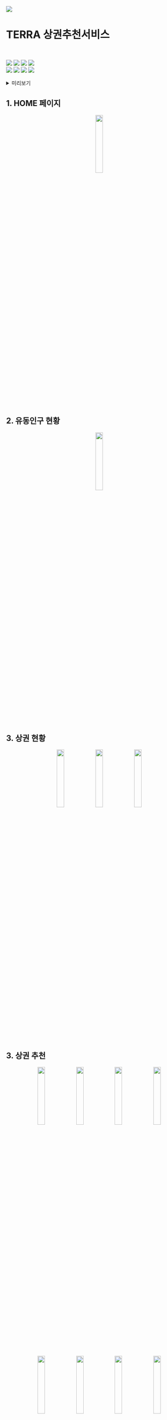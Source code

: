 <img src="https://capsule-render.vercel.app/api?type=waving&color=BDBDC8&height=150&section=header" />
<h1>TERRA 상권추천서비스</h1>
</br>
<p>
  <img src="https://img.shields.io/badge/react-%2361DAFB.svg?&style=for-the-badge&logo=react&logoColor=white" />
  <img src="https://img.shields.io/badge/mariadb-%23003545.svg?&style=for-the-badge&logo=mariadb&logoColor=white" />
  <img src="https://img.shields.io/badge/spring-%236DB33F.svg?&style=for-the-badge&logo=spring&logoColor=white" />
  <img src="https://img.shields.io/badge/javascript-%23F7DF1E.svg?&style=for-the-badge&logo=javascript&logoColor=black" />
  </br>
  <img src="https://img.shields.io/badge/mapbox-%23000000.svg?&style=for-the-badge&logo=mapbox&logoColor=white" />
  <img src="https://img.shields.io/badge/intellij%20idea-%23000000.svg?&style=for-the-badge&logo=intellij%20idea&logoColor=white" />
  <img src="https://img.shields.io/badge/visual%20studio%20code-%23007ACC.svg?&style=for-the-badge&logo=visual%20studio%20code&logoColor=white" />
  <img src="https://img.shields.io/badge/figma-%23F24E1E.svg?&style=for-the-badge&logo=figma&logoColor=white" />
</p>

<details><summary>미리보기
</summary>
<img src="https://github.com/user-attachments/assets/5b764aad-5fc6-4fb7-9246-6e3e8cde3c2d" width="20%"></img>
</details>

<h2>1. HOME 페이지</h2> 
<p align="center">
<img src="https://github.com/user-attachments/assets/5b764aad-5fc6-4fb7-9246-6e3e8cde3c2d" width="20%"></img>
</p>
<h2>2. 유동인구 현황</h2> 
<p align="center">
<img src="https://github.com/user-attachments/assets/9975d7ab-3b31-4858-85a6-499f15ac9ff4" width="20%"></img>
</p>
<h2>3. 상권 현황</h2> 
<p align="center">
<img src="https://github.com/user-attachments/assets/0b0d4154-b60f-4d2d-8110-e807aa704462" width="20%"></img>
<img src="https://github.com/user-attachments/assets/6e64aa62-998e-417d-8802-2e9f826a7b07" width="20%"></img>
<img src="https://github.com/user-attachments/assets/2460f0e7-ca5f-4a96-a803-29d906163e27" width="20%"></img>
</p>
<h2>3. 상권 추천</h2> 
<p align="center">
<img src="https://github.com/user-attachments/assets/914a0d95-84be-4113-965c-e2d3b8fe9e3b" width="20%"></img>
<img src="https://github.com/user-attachments/assets/d5c37365-f955-4f1c-940d-fb6248bdce2b" width="20%"></img>
<img src="https://github.com/user-attachments/assets/60a75223-0d1b-4abe-9ab2-05d9d4506329" width="20%"></img>
<img src="https://github.com/user-attachments/assets/d5ffc1a3-5636-44dd-988b-2878d897555c" width="20%"></img>
<img src="https://github.com/user-attachments/assets/efb72106-2c8a-41df-b3c1-3fde9e23fcbf" width="20%"></img>
<img src="https://github.com/user-attachments/assets/bfdd963a-f2ab-480d-9bfd-6c6456c1ed5c" width="20%"></img>
<img src="https://github.com/user-attachments/assets/16ba598e-c1b3-45b0-af97-b67d6d1833c2" width="20%"></img>
<img src="https://github.com/user-attachments/assets/381c8420-5927-4685-b9a5-e98fe6482bee" width="20%"></img>
</p>
<h2>4. 최신 트렌드</h2> 
<p align="center">
<img src="https://github.com/user-attachments/assets/c08332eb-a78c-42c6-ad3f-c442cf63d405" width="20%"></img>
</p>
<img src="https://capsule-render.vercel.app/api?type=waving&color=BDBDC8&height=150&section=footer" />
